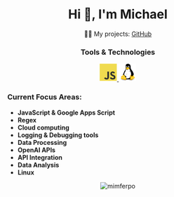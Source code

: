 <h1 align="center">Hi 👋, I'm Michael</h1>

<p align="center">👨‍💻 My projects: <a href="https://github.com/mimferpo?tab=repositories">GitHub</a></p>

<h3 align="center">Tools & Technologies</h3>
<p align="center">
  <a href="https://developer.mozilla.org/en-US/docs/Web/JavaScript" target="_blank" rel="noreferrer">
    <img src="https://raw.githubusercontent.com/devicons/devicon/master/icons/javascript/javascript-original.svg" alt="JavaScript" width="40" height="40"/>
  </a>
  <a href="https://www.linux.org/" target="_blank" rel="noreferrer">
    <img src="https://raw.githubusercontent.com/devicons/devicon/master/icons/linux/linux-original.svg" alt="Linux" width="40" height="40"/>
  </a>
</p>

### Current Focus Areas:
- **JavaScript & Google Apps Script**
- **Regex**  
- **Cloud computing**
- **Logging & Debugging tools**
- **Data Processing**
- **OpenAI APIs**
- **API Integration**
- **Data Analysis**
- **Linux**

<p align="center">
  <img src="https://github-readme-stats.vercel.app/api/top-langs?username=mimferpo&show_icons=true&locale=en&layout=compact" alt="mimferpo" />
</p>
